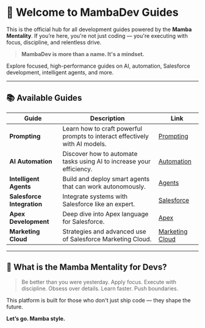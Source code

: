 # 🐍 Welcome to MambaDev Guides

This is the official hub for all development guides powered by the **Mamba Mentality**. If you’re here, you're not just coding — you're executing with focus, discipline, and relentless drive.

> **MambaDev is more than a name. It's a mindset.**

Explore focused, high-performance guides on AI, automation, Salesforce development, intelligent agents, and more.

---

## 📚 Available Guides

| Guide | Description | Link |
|-------|-------------|------|
| **Prompting** | Learn how to craft powerful prompts to interact effectively with AI models. | [Prompting](./prompting/) |
| **AI Automation** | Discover how to automate tasks using AI to increase your efficiency. | [Automation](./automation/) |
| **Intelligent Agents** | Build and deploy smart agents that can work autonomously. | [Agents](./agents/) |
| **Salesforce Integration** | Integrate systems with Salesforce like an expert. | [Salesforce](./salesforce/) |
| **Apex Development** | Deep dive into Apex language for Salesforce. | [Apex](./apex/) |
| **Marketing Cloud** | Strategies and advanced use of Salesforce Marketing Cloud. | [Marketing Cloud](./marketingcloud/) |

---

## 🧭 What is the Mamba Mentality for Devs?

> Be better than you were yesterday. Apply focus. Execute with discipline. Obsess over details. Learn faster. Push boundaries.

This platform is built for those who don't just ship code — they shape the future.

**Let’s go. Mamba style.**

